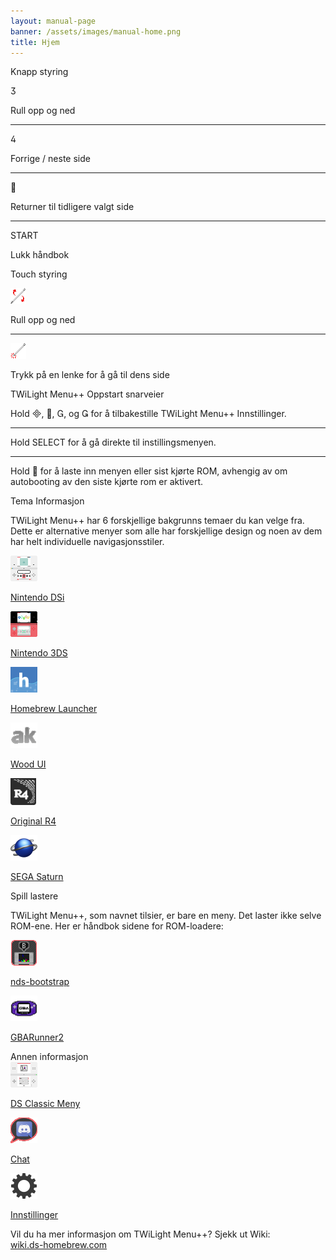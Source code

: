 ```yaml
---
layout: manual-page
banner: /assets/images/manual-home.png
title: Hjem
---
```


<div id="button-controls" class="section-title">Knapp styring</div>
<div class="section-body">
    <div class="button-action-group">
        <p class="button-action button">&#xE07D;</p>
        <p class="button-action-text">Rull opp og ned</p>
    </div>
    <hr>
    <div class="button-action-group">
        <p class="button-action button">&#xE07E;</p>
        <p class="button-action-text">Forrige / neste side</p>
    </div>
    <hr>
    <div class="button-action-group">
        <p class="button-action button">&#xE001;</p>
        <p class="button-action-text">Returner til tidligere valgt side</p>
    </div>
    <hr>
    <div class="button-action-group">
        <p class="button-action">START</p>
        <p class="button-action-text">Lukk håndbok</p>
    </div>
</div>

<div id="touch-controls" class="section-title">Touch styring</div>
<div class="section-body">
    <div class="button-action-group">
        <p class="button-action"><img src="/assets/images/up-down.png" alt="Rull opp/ned på berøringsskjermen"></p>
        <p class="button-action-text">Rull opp og ned</p>
    </div>
    <hr>
    <div class="button-action-group">
        <p class="button-action"><img src="/assets/images/tap.png" alt="Trykk på berøringsskjermen"></p>
        <p class="button-action-text">Trykk på en lenke for å gå til dens side</p>
    </div>
</div>

<div id="twilight-menu-boot-shortcuts" class="section-title">TWiLight Menu++ Oppstart snarveier</div>
<div class="section-body">
    <p>
        Hold &#xE000;, &#xE001;, &#xE002;, og &#xE003; for å tilbakestille TWiLight Menu++ Innstillinger.
    </p>
    <hr>
    <p>
        Hold SELECT for å gå direkte til instillingsmenyen.
    </p>
    <hr>
    <p>
        Hold &#xE001; for å laste inn menyen eller sist kjørte ROM, avhengig av om autobooting av den siste kjørte rom er aktivert.
    </p>
</div>

<div id="theme-information" class="section-title">Tema Informasjon</div>
<div class="section-body">
    <p class="mb-2">TWiLight Menu++ har 6 forskjellige bakgrunns temaer du kan velge fra. Dette er alternative menyer som alle har forskjellige design og noen av dem har helt individuelle navigasjonsstiler.</p>
    <div class="grid-container-3">
        <div class="grid-item">
            <img src="/assets/images/dsi-icon.png">
            <p>
                <a href="theme1-dsi">Nintendo DSi</a>
            </p>
        </div>
        <div class="grid-item">
            <img src="/assets/images/3ds-icon.png">
            <p>
                <a href="theme2-3ds">Nintendo 3DS</a>
            </p>
        </div>
        <div class="grid-item">
            <img src="/assets/images/hbl-icon.png">
            <p>
                <a href="theme6-hbl">Homebrew Launcher</a>
            </p>
        </div>
        <div class="grid-item">
            <img src="/assets/images/ak-icon.png">
            <p>
                <a href="theme4-acekard">Wood UI</a>
            </p>
        </div>
        <div class="grid-item">
            <img src="/assets/images/r4-icon.png">
            <p>
                <a href="theme3-r4">Original R4</a>
            </p>
        </div>
        <div class="grid-item">
            <img src="/assets/images/saturn-logo.png">
            <p>
                <a href="theme5-saturn">SEGA Saturn</a>
            </p>
        </div>
    </div>
</div>

<div id="game-loaders" class="section-title">Spill lastere</div>
<div class="section-body">
    <p class="mb-2">TWiLight Menu++, som navnet tilsier, er bare en meny. Det laster ikke selve ROM-ene. Her er håndbok sidene for ROM-loadere:</p>
    <div class="grid-container-2">
        <div class="grid-item">
            <img src="/assets/images/ndsb-icon.png">
            <p>
                <a href="nds-bootstrap">nds-bootstrap</a>
            </p>
        </div>
        <div class="grid-item">
            <img src="/assets/images/gba-icon.png">
            <p>
                <a href="gbarunner2">GBARunner2</a>
            </p>
        </div>
    </div>
</div>

<div id="other-information" class="section-title">Annen informasjon</div>
<div class="section-body">
    <div class="grid-container-3 mb-2">
        <div class="grid-item">
            <img src="/assets/images/ds-icon.png">
            <p>
                <a href="ds-classic-menu">DS Classic Meny</a>
            </p>
        </div>
        <div class="grid-item">
            <img src="/assets/images/chat-icon.png">
            <p>
                <a href="chat">Chat</a>
            </p>
        </div>
        <div class="grid-item">
            <img src="/assets/images/settings-icon.png">
            <p>
                <a href="settings">Innstillinger</a>
            </p>
        </div>
    </div>
    <p>
        Vil du ha mer informasjon om TWiLight Menu++? Sjekk ut Wiki:<br><a href="https://wiki.ds-homebrew.com">wiki.ds-homebrew.com</a>
    </p>
</div>
